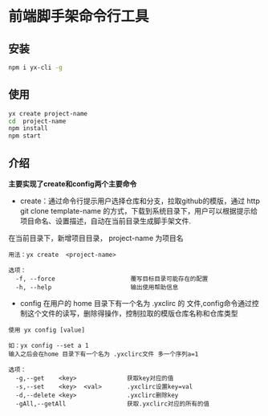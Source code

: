 
# 前端脚手架命令行工具

## 安装

```bash
npm i yx-cli -g
```

## 使用


```bash
yx create project-name
cd  project-name
npm install
npm start
```

## 介绍

**主要实现了create和config两个主要命令**

- create：通过命令行提示用户选择仓库和分支，拉取github的模版，通过 http git clone template-name 的方式，下载到系统目录下，用户可以根据提示给项目命名、设置描述，自动在当前目录生成脚手架文件.


在当前目录下，新增项目目录， project-name 为项目名

```
用法：yx create  <project-name>

选项：
  -f, --force                     覆写目标目录可能存在的配置
  -h, --help                      输出使用帮助信息
```

- config 在用户的 home 目录下有一个名为 .yxclirc 的 文件,config命令通过控制这个文件的读写，删除得操作，控制拉取的模版仓库名称和仓库类型


```
使用 yx config [value]

如：yx config --set a 1
输入之后会在home 目录下有一个名为 .yxclirc文件 多一个序列a=1

选项：
  -g,--get    <key>              获取key对应的值
  -s,--set    <key>  <val>       .yxclirc设置key=val
  -d,--delete <key>              .yxclirc删除key
  -gAll,--getAll                 获取.yxclirc对应的所有的值
```













